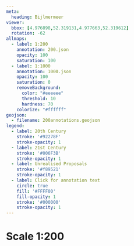 ```yaml
---
meta:
  heading: Bijlmermeer
viewer:
  bbox: [4.976898,52.319131,4.977663,52.319612]
  rotation: -62
allmaps:
  - label: 1:200
    annotation: 200.json
    opacity: 100
    saturation: 100
  - label: 1:1000
    annotation: 1000.json
    opacity: 100
    saturation: 0
    removeBackground:
      color: "#eeeeee"
      threshold: 10
      hardness: 70
    colorize: "#ffffff"
geojson:
  - filename: 200annotations.geojson
legend:
  - label: 20th Century
    stroke: '#92278F'
    stroke-opacity: 1
  - label: 21st Century
    stroke: '#006F3B'
    stroke-opacity: 1
  - label: Unrealised Proposals
    stroke: '#f89521'
    stroke-opacity: 1
  - label: Click for annotation text
    circle: true
    fill: '#FFFF00'
    fill-opacity: 1
    stroke: '#000000'
    stroke-opacity: 1
---
```

# Scale 1:200